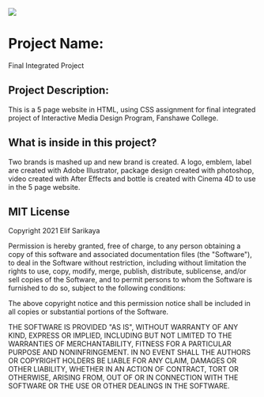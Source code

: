 ![](images/filename%20colorbanner-W.png)

# Project Name:
Final Integrated Project 

## Project Description:
This is a 5 page website in HTML, using CSS assignment for final integrated project of Interactive Media Design Program, Fanshawe College. 

## What is inside in this project?
Two brands is mashed up and new brand is created. A logo, emblem, label are created with Adobe Illustrator, package design created with photoshop, video created with After Effects and  bottle is created with Cinema 4D to use in the 5 page website. 

## MIT License
Copyright 2021 Elif Sarikaya

Permission is hereby granted, free of charge, to any person obtaining a copy of this software and associated documentation files (the "Software"), to deal in the Software without restriction, including without limitation the rights to use, copy, modify, merge, publish, distribute, sublicense, and/or sell copies of the Software, and to permit persons to whom the Software is furnished to do so, subject to the following conditions:

The above copyright notice and this permission notice shall be included in all copies or substantial portions of the Software.

THE SOFTWARE IS PROVIDED "AS IS", WITHOUT WARRANTY OF ANY KIND, EXPRESS OR IMPLIED, INCLUDING BUT NOT LIMITED TO THE WARRANTIES OF MERCHANTABILITY, FITNESS FOR A PARTICULAR PURPOSE AND NONINFRINGEMENT. IN NO EVENT SHALL THE AUTHORS OR COPYRIGHT HOLDERS BE LIABLE FOR ANY CLAIM, DAMAGES OR OTHER LIABILITY, WHETHER IN AN ACTION OF CONTRACT, TORT OR OTHERWISE, ARISING FROM, OUT OF OR IN CONNECTION WITH THE SOFTWARE OR THE USE OR OTHER DEALINGS IN THE SOFTWARE.
 

 




